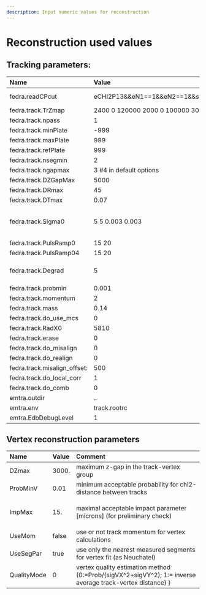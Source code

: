 ```yaml
---
description: Input numeric values for reconstruction
---
```


# Reconstruction used values

## Tracking parameters:

| **Name** | **Value** | Comment |
| :--- | :--- | :--- |
| fedra.readCPcut  | eCHI2P13&&eN1==1&&eN2==1&&s1.eFlag&gt;=0&&s2.eFlag&gt;=0 | Only for data |
| fedra.track.TrZmap  | 2400 0 120000 2000 0 100000 30 |  |
| fedra.track.npass  | 1 |  |
| fedra.track.minPlate |  -999 |  |
| fedra.track.maxPlate |  999 |  |
| fedra.track.refPlate  | 999 |  |
| fedra.track.nsegmin  | 2 |  |
| fedra.track.ngapmax  | 3 \#4 in default options |  |
| fedra.track.DZGapMax |  5000 |  |
| fedra.track.DRmax  | 45 |  |
| fedra.track.DTmax  | 0.07 |  |
| fedra.track.Sigma0 |  5 5 0.003 0.003 | \#FEDRA defaults: 3 3 0.005 0.005 |
| fedra.track.PulsRamp0  | 15 20 |  |
| fedra.track.PulsRamp04  | 15 20 |  |
| fedra.track.Degrad  | 5 | \#FEDRA defaults: 4 |
| fedra.track.probmin  | 0.001 |  |
| fedra.track.momentum  | 2 |  |
| fedra.track.mass  | 0.14 |  |
| fedra.track.do\_use\_mcs  | 0 |  |
| fedra.track.RadX0  | 5810 |  |
| fedra.track.erase  | 0 |  |
| fedra.track.do\_misalign  | 0 |  |
| fedra.track.do\_realign | 0 |  |
| fedra.track.misalign\_offset: | 500 |  |
| fedra.track.do\_local\_corr  | 1 |  |
| fedra.track.do\_comb  | 0 |  |
| emtra.outdir | .. |  |
| emtra.env |  track.rootrc |  |
| emtra.EdbDebugLevel |  1 |  |

## Vertex reconstruction parameters

<table>
  <thead>
    <tr>
      <th style="text-align:left">Name</th>
      <th style="text-align:left">Value</th>
      <th style="text-align:left">Comment</th>
    </tr>
  </thead>
  <tbody>
    <tr>
      <td style="text-align:left">DZmax</td>
      <td style="text-align:left">3000.</td>
      <td style="text-align:left">maximum z-gap in the track-vertex group</td>
    </tr>
    <tr>
      <td style="text-align:left">ProbMinV</td>
      <td style="text-align:left">0.01</td>
      <td style="text-align:left">minimum acceptable probability for chi2-distance between tracks</td>
    </tr>
    <tr>
      <td style="text-align:left">ImpMax</td>
      <td style="text-align:left">15.</td>
      <td style="text-align:left">
        <p></p>
        <p>maximal acceptable impact parameter [microns] (for preliminary check)</p>
      </td>
    </tr>
    <tr>
      <td style="text-align:left">UseMom</td>
      <td style="text-align:left">false</td>
      <td style="text-align:left">use or not track momentum for vertex calculations</td>
    </tr>
    <tr>
      <td style="text-align:left">UseSegPar</td>
      <td style="text-align:left">true</td>
      <td style="text-align:left">use only the nearest measured segments for vertex fit (as Neuchatel)</td>
    </tr>
    <tr>
      <td style="text-align:left">QualityMode</td>
      <td style="text-align:left">0</td>
      <td style="text-align:left">vertex quality estimation method (0:=Prob/(sigVX^2+sigVY^2); 1:= inverse
        average track-vertex distance) }</td>
    </tr>
  </tbody>
</table>